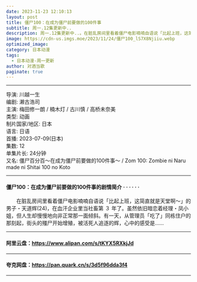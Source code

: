 ```yaml
---
date: 2023-11-23 12:10:13
layout: post
title: 僵尸100：在成为僵尸前要做的100件事
subtitle: 周一.12集更新中..
description: 周一.12集更新中..。在脏乱房间里看着僵尸电影喃喃自语说「比起上班，这简直就是天堂啊～」的男子・天道辉(24)，在血汗企业里当社畜第３年了。虽然依旧暗恋着经理・凤小姐，但人生却慢慢地向非正常那一面倾斜...
image: https://cdn-us.imgs.moe/2023/11/24/僵尸100_lS7X8Njiiu.webp
optimized_image: 
category: 日本动漫
tags:
  - 日本动漫-周一更新
author: 对酒当歌
paginate: true
---
```


---

导演: 川越一生  
编剧: 濑古浩司  
主演: 梅田修一朗 / 楠木灯 / 古川慎 / 高桥未奈美  
类型: 动画  
制片国家/地区: 日本  
语言: 日语  
首播: 2023-07-09(日本)  
集数: 12  
单集片长: 24分钟  
又名: 僵尸百分百～在成为僵尸前要做的100件事～ / Zom 100: Zombie ni Naru made ni Shitai 100 no Koto  

---

#### 僵尸100：在成为僵尸前要做的100件事的剧情简介 · · · · · ·

　　在脏乱房间里看着僵尸电影喃喃自语说「比起上班，这简直就是天堂啊～」的男子・天道辉(24)，在血汗企业里当社畜第 ３ 年了。虽然依旧暗恋着经理・凤小姐，但人生却慢慢地向非正常那一面倾斜。有一天，从管理员「吃了」同栋住户的那刻起，街头的殭尸开始增殖，被活死人追逐的辉，心中的感受是……

---

#### 阿里云盘：<https://www.alipan.com/s/tKYX5RXkjJd>

---

#### 夸克网盘：<https://pan.quark.cn/s/3d5f96dda3f4>

---
